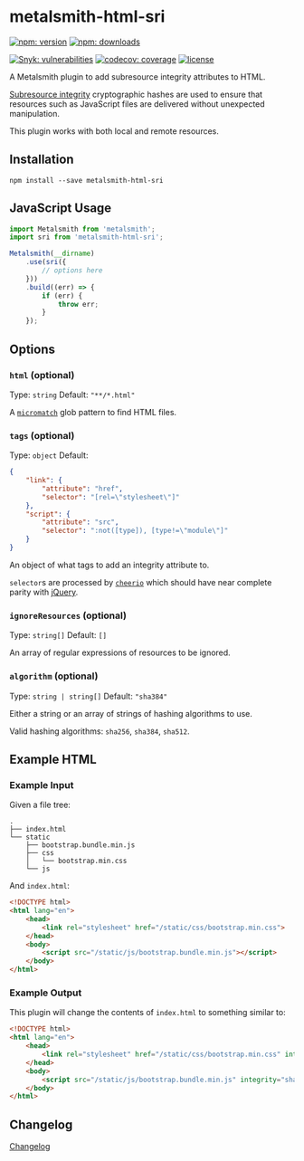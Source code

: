# metalsmith-html-sri

[![npm: version](https://img.shields.io/npm/v/metalsmith-html-sri?color=%23cc3534&label=version&logo=npm&logoColor=white)](https://www.npmjs.com/package/metalsmith-html-sri)
[![npm: downloads](https://img.shields.io/npm/dw/metalsmith-html-sri?color=%23cc3534&logo=npm&logoColor=white)](https://www.npmjs.com/package/metalsmith-html-sri)

[![Snyk: vulnerabilities](https://snyk.io/test/npm/metalsmith-html-sri/badge.svg)](https://snyk.io/test/npm/metalsmith-html-sri)
[![codecov: coverage](https://img.shields.io/codecov/c/github/emmercm/metalsmith-plugins?flag=metalsmith-html-sri&logo=codecov&logoColor=white)](https://codecov.io/gh/emmercm/metalsmith-html-sri)
[![license](https://img.shields.io/github/license/emmercm/metalsmith-plugins?color=blue)](https://github.com/emmercm/metalsmith-plugins/blob/main/LICENSE)

A Metalsmith plugin to add subresource integrity attributes to HTML.

[Subresource integrity](https://developer.mozilla.org/en-US/docs/Web/Security/Subresource_Integrity) cryptographic hashes are used to ensure that resources such as JavaScript files are delivered without unexpected manipulation.

This plugin works with both local and remote resources.

## Installation

```shell
npm install --save metalsmith-html-sri
```

## JavaScript Usage

```javascript
import Metalsmith from 'metalsmith';
import sri from 'metalsmith-html-sri';

Metalsmith(__dirname)
    .use(sri({
        // options here
    }))
    .build((err) => {
        if (err) {
            throw err;
        }
    });
```

## Options

### `html` (optional)

Type: `string` Default: `"**/*.html"`

A [`micromatch`](https://www.npmjs.com/package/micromatch) glob pattern to find HTML files.

### `tags` (optional)

Type: `object` Default:

```json
{
    "link": {
        "attribute": "href",
        "selector": "[rel=\"stylesheet\"]"
    },
    "script": {
        "attribute": "src",
        "selector": ":not([type]), [type!=\"module\"]"
    }
}
```

An object of what tags to add an integrity attribute to.

`selector`s are processed by [`cheerio`](https://www.npmjs.com/package/cheerio) which should have near complete parity with [jQuery](https://jquery.com/).

### `ignoreResources` (optional)

Type: `string[]` Default: `[]`

An array of regular expressions of resources to be ignored.

### `algorithm` (optional)

Type: `string | string[]` Default: `"sha384"`

Either a string or an array of strings of hashing algorithms to use.

Valid hashing algorithms: `sha256`, `sha384`, `sha512`.

## Example HTML

### Example Input

Given a file tree:

```text
.
├── index.html
└── static
    ├── bootstrap.bundle.min.js
    ├── css
    │   └── bootstrap.min.css
    └── js
```

And `index.html`:

```html
<!DOCTYPE html>
<html lang="en">
    <head>
        <link rel="stylesheet" href="/static/css/bootstrap.min.css">
    </head>
    <body>
        <script src="/static/js/bootstrap.bundle.min.js"></script>
    </body>
</html>
```

### Example Output

This plugin will change the contents of `index.html` to something similar to:

```html
<!DOCTYPE html>
<html lang="en">
    <head>
        <link rel="stylesheet" href="/static/css/bootstrap.min.css" integrity="sha384-zCbKRCUGaJDkqS1kPbPd7TveP5iyJE0EjAuZQTgFLD2ylzuqKfdKlfG/eSrtxUkn" crossorigin="anonymous">
    </head>
    <body>
        <script src="/static/js/bootstrap.bundle.min.js" integrity="sha384-ka7Sk0Gln4gmtz2MlQnikT1wXgYsOg+OMhuP+IlRH9sENBO0LRn5q+8nbTov4+1p" crossorigin="anonymous"></script>
    </body>
</html>
```

## Changelog

[Changelog](./CHANGELOG.md)

